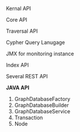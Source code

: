 Kernal API

Core API

Traversal API

Cypher Query Lanugage

JMX for monitoring instance

Index API

Several REST API

**JAVA API**

1. GraphDatabaseFactory
2. GraphDatabaseBuilder
3. GraphDatabaseService
4. Transaction
5. Node



